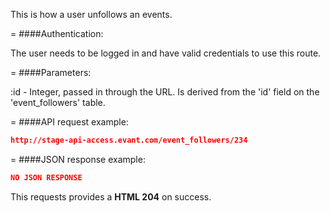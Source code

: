 <!-- --- title: DELETE /event_followers/:id -->

This is how a user unfollows an events.

=
####Authentication:

The user needs to be logged in and have valid credentials to use this route.

=
####Parameters:

:id - Integer, passed in through the URL. Is derived from the 'id' field on the 'event_followers' table.

=
####API request example:
```json
http://stage-api-access.evant.com/event_followers/234
```

=
####JSON response example:

```json
NO JSON RESPONSE
```

This requests provides a <strong>HTML 204</strong> on success.
